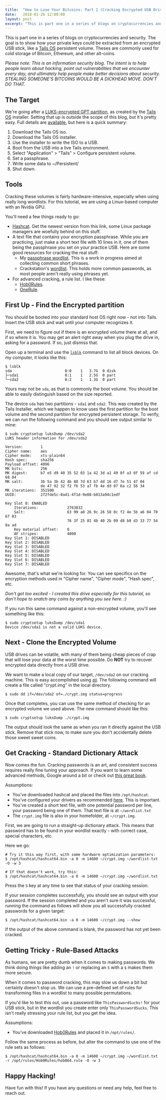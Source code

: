 ```yaml
---
title:  "How to Lose Your Bitcoins: Part 1 (Cracking Encrypted USB Drives)"
date:   2018-01-26 12:00:00
layout: post
excerpt: "This is part one in a series of blogs on cryptocurrencies and security. The goal show how your private keys could be extracted from an encrypted USB stick, like a Tails OS persistent volume."
---
```


This is part one in a series of blogs on cryptocurrencies and security. The goal is to show how your private keys could be extracted from an encrypted USB stick, like a [Tails OS](https://tails.boum.org/index.en.html) persistent volume. Theses are commonly used for cold storage of Bitcoin, Ethereum, and other alt-coins.

*Please note: This is an information security blog. The intent is to help people learn about hacking, point out vulnerabilities that we encounter every day, and ultimately help people make better decisions about security. STEALING SOMEONE'S BITCOINS WOULD BE A DICKHEAD MOVE. DON'T DO THAT.*

## The Target
We're going after a [LUKS-encrypted GPT partition](https://tails.boum.org/contribute/design/persistence/), as created by the [Tails OS](https://tails.boum.org/) installer. Setting that up is outside the scope of this blog, but it's pretty easy. Full details are [available](https://tails.boum.org/install/index.en.html), but here is a quick summary:
1. Download the Tails OS iso.
2. Download the Tails OS installer.
3. Use the installer to write the ISO to a USB.
4. Boot from the USB into a live Tails environment.
5. Select "Application" > "Tails" > Configure persistent volume.
6. Set a passphrase.
7. Write some data to ~/Persistent/
8. Shut down.

## Tools
Cracking these volumes is fairly hardware-intensive, especially when using really long wordlists. For this tutorial, we are using a Linux-based computer with an Nvidia GPU.

You'll need a few things ready to go:
- [Hashcat](https://hashcat.net/hashcat/). Get the newest version from this link, some Linux package managers are woefully behind on this stuff.
- A text file that contains your encryption passphrase. While you are practicing, just make a short text file with 10 lines in it, one of them being the passphrase you set on your practice USB. Here are some good resources for cracking the real stuff:
  - My [passphrase wordlist](https://github.com/initstring/passphrase-cracker). This is a work in progress aimed at collecting common short phrases.
  - Crackstation's [wordlist](https://crackstation.net/buy-crackstation-wordlist-password-cracking-dictionary.htm). This holds more common passwords, as most people aren't really using phrases yet.
- For advanced cracking, a rule list. I like these:
  - [Hob0Rules](https://github.com/praetorian-inc/Hob0Rules).
  - [OneRule](https://github.com/NotSoSecure/password_cracking_rules).

## First Up - Find the Encrypted partition
You should be booted into your standard host OS right now - not into Tails. Insert the USB stick and wait until your computer recognizes it.

First, we need to figure out if there is an encrypted volume there at all, and if so where it is. You may get an alert right away when you plug the drive in, asking for a password. If so, just dismiss that.

Open up a terminal and use the [`lsblk`](https://www.systutorials.com/docs/linux/man/8-lsblk/) command to list all block devices. On my computer, it looks like this:

```
$ lsblk
sda                        8:0    1   3.7G  0 disk
├─sda1                     8:1    1   2.5G  0 part
└─sda2                     8:2    1   1.3G  0 part
```

Yours may not be `sda`, as that is commonly the boot volume. You should be able to easily distinguish based on the size reported.

The device `sda` has two partitions - `sda1` and `sda2`. This was created by the Tails Installer, which we happen to know uses the first partition for the boot volume and the second partition for encrypted persistent storage. To verify, we can run the following command and you should see output similar to mine:

```
$ sudo cryptsetup luksDump /dev/sda2
LUKS header information for /dev/sda2

Version:       	1
Cipher name:   	aes
Cipher mode:   	xts-plain64
Hash spec:     	sha256
Payload offset:	4096
MK bits:       	256
MK digest:     	b7 e5 d9 40 35 52 03 1a 42 3d a1 49 8f a3 0f 59 af cd 68 04
MK salt:       	3b 5a 3b 42 4b 88 7d 63 b7 dd 16 d7 7e 51 47 04
               	de 47 92 32 f2 f6 53 a7 fb 4e dd 07 6a c2 56 34
MK iterations: 	351500
UUID:          	2f2fde5c-0a41-4f1d-9e08-b013a94c1edf

Key Slot 0: ENABLED
	Iterations:         	2763832
	Salt:               	63 99 a0 26 9c 26 58 0c f2 4e 5b a6 04 70 67 03
	                      	76 3f 25 01 4b 40 2b 09 d8 b8 d3 33 77 54 8a ad
	Key material offset:	8
	AF stripes:            	4000
Key Slot 1: DISABLED
Key Slot 2: DISABLED
Key Slot 3: DISABLED
Key Slot 4: DISABLED
Key Slot 5: DISABLED
Key Slot 6: DISABLED
Key Slot 7: DISABLED
```

Awesome, that's what we're looking for. You can see specifics on the encryption methods used in "Cipher name", "Cipher mode", "Hash spec", etc.

*Don't get too excited - I created this drive especially for this tutorial, so don't hope to snatch any coins by anything you see here. :)*

If you run this same command against a non-encrypted volume, you'll see something like this:

```
$ sudo cryptsetup luksDump /dev/sda1
Device /dev/sda1 is not a valid LUKS device.
```

## Next - Clone the Encrypted Volume
USB drives can be volatile, with many of them being cheap pieces of crap that will lose your data at the worst time possible. Do **NOT** try to recover encrypted data directly from a USB drive.

We want to make a local copy of our target, `/dev/sda2` on our cracking machine. This is easy accomplished using [`dd`](https://www.systutorials.com/docs/linux/man/1-dd/). The following command will create a file called "crypt.img" in the local directory.

```
$ sudo dd if=/dev/sda2 of=./crypt.img status=progress
```

Once that completes, you can use the same method of checking for an encrypted volume we used above. The new command should like this:

```
$ sudo cryptsetup luksDump ./crypt.img
```

The output should look the same as when you ran it directly against the USB stick. Remove that stick now, to make sure you don't accidentally delete those sweet sweet coins.

## Get Cracking - Standard Dictionary Attack
Now comes the fun. Cracking passwords is an art, and consistent success requires really fine tuning your approach. If you want to learn some advanced methods, Google around a bit or check out [this great book](https://www.amazon.com/gp/product/B075QWTYPM).

Assumptions:
- You've downloaded hashcat and placed the files into `/opt/hashcat`.
- You've configured your drivers as recommended [here](https://hashcat.net/wiki/doku.php?id=linux_server_howto). This is important.
- You've created a short text file, with one potential password per line, your password being one of them. That text file is at `~/wordlist.txt`
- The `crypt.img` file is also in your homefolder, at `~/crypt.img`.

First, we are going to run a straight-up dictionary attack. This means that password has to be found in your wordlist exactly - with correct case, special characters, etc.

Here we go:

```
# Try it this way first, with some hardware optimization parameters:
$ /opt/hashcat/hashcat64.bin -a 0 -m 14600 ~/crypt.img ~/wordlist.txt -O -w 3

# If that doesn't work, try this:
$ /opt/hashcat/hashcat64.bin -a 0 -m 14600 ~/crypt.img ~/wordlist.txt
```

Press the `S` key at any time to see that status of your cracking session.

If your session completes successfully, you should see an output with your password. If the session completed and you aren't sure it was successful, running the command as follows will show you all successfully cracked passwords for a given target:

```
$ /opt/hashcat/hashcat64.bin -a 0 -m 14600 ~/crypt.img --show
```

If the output of the above command is blank, the password has not yet been cracked.

## Getting Tricky - Rule-Based Attacks
As humans, we are pretty dumb when it comes to making passwords. We think doing things like adding an `!` or replacing an `S` with a `$` makes them more secure.

When it comes to password cracking, this may slow us down a bit but certainly doesn't stop us. We can use a pre-defined set of rules for transforming files in a wordlist to many possible permutations.

If you'd like to test this out, use a password like `ThisPasswordSucks!` for your USB stick, but in the wordlist you create enter only `ThisPasswordSucks`. This isn't really stressing your rule list, but you get the idea.

Assumptions:
- You've downloaded [Hob0Rules](https://github.com/praetorian-inc/Hob0Rules) and placed it in `/opt/rules/`.

Follow the same process as before, but alter the command to use one of the rule sets as follows:

```
$ /opt/hashcat/hashcat64.bin -a 0 -m 14600 ~/crypt.img ~/wordlist.txt -r /opt/rules/Hob0Rules/hob064.rule -O -w 3
```

## Happy Hacking!
Have fun with this! If you have any questions or need any help, feel free to reach out.
